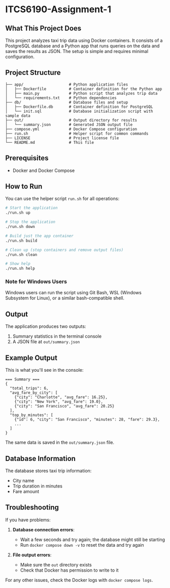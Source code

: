 # ITCS6190-Assignment-1

## What This Project Does

This project analyzes taxi trip data using Docker containers. It consists of a PostgreSQL database and a Python app that runs queries on the data and saves the results as JSON. The setup is simple and requires minimal configuration.

## Project Structure

```
├── app/                    # Python application files
│   ├── Dockerfile          # Container definition for the Python app
│   ├── main.py             # Python script that analyzes trip data
│   └── requirements.txt    # Python dependencies
├── db/                     # Database files and setup
│   ├── Dockerfile.db       # Container definition for PostgreSQL 
│   └── init.sql            # Database initialization script with sample data
├── out/                    # Output directory for results
│   └── summary.json        # Generated JSON output file
├── compose.yml             # Docker Compose configuration
├── run.sh                  # Helper script for common commands
├── LICENSE                 # Project license file
└── README.md               # This file
```

## Prerequisites

- Docker and Docker Compose

## How to Run

You can use the helper script `run.sh` for all operations:

```bash
# Start the application
./run.sh up

# Stop the application
./run.sh down

# Build just the app container
./run.sh build

# Clean up (stop containers and remove output files)
./run.sh clean

# Show help
./run.sh help
```

### Note for Windows Users

Windows users can run the script using Git Bash, WSL (Windows Subsystem for Linux), or a similar bash-compatible shell.

## Output

The application produces two outputs:

1. Summary statistics in the terminal console
2. A JSON file at `out/summary.json`

## Example Output

This is what you'll see in the console:

```
=== Summary ===
{
  "total_trips": 6,
  "avg_fare_by_city": [
    {"city": "Charlotte", "avg_fare": 16.25},
    {"city": "New York", "avg_fare": 19.0},
    {"city": "San Francisco", "avg_fare": 20.25}
  ],
  "top_by_minutes": [
    {"id": 6, "city": "San Francisco", "minutes": 28, "fare": 29.3},
    ...
  ]
}
```

The same data is saved in the `out/summary.json` file.

## Database Information

The database stores taxi trip information:
- City name
- Trip duration in minutes
- Fare amount

## Troubleshooting

If you have problems:

1. **Database connection errors**: 
   - Wait a few seconds and try again; the database might still be starting
   - Run `docker compose down -v` to reset the data and try again

2. **File output errors**:
   - Make sure the `out` directory exists
   - Check that Docker has permission to write to it

For any other issues, check the Docker logs with `docker compose logs`.